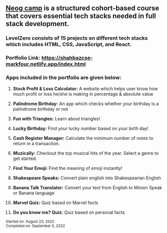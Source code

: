 ## [Neog camp](https://neog.camp/) is a structured cohort-based course that covers essential tech stacks needed in full stack development.
### LevelZero consists of 15 projects on different tech stacks which includes HTML, CSS, JavaScript, and React.
### Portfolio Link: https://shahbazcse-markfour.netlify.app/index.html
### Apps included in the portfolio are given below:

1. **Stock Profit & Loss Calculator:** A website which helps user know how much profit or loss he/she is making in percentage & absolute value

2. **Palindrome Birthday:** An app which checks whether your birthday is a palindrome birthday or not

3. **Fun with Triangles:** Learn about triangles!

4. **Lucky Birthday:** Find your lucky number based on your birth day!

5. **Cash Register Manager:** Calculate the minimum number of notes to return in a transaction.

6. **Muzically:** Checkout the top musical hits of the year. Select a genre to get started.

7. **Find Your Emoji:** Find the meaning of emoji instantly!

8. **Shakespeare Speaks:** Convert plain english into Shakespearian English

9. **Banana Talk Translator:** Convert your text from English to Minion Speak or Banana language

10. **Marvel Quiz:** Quiz based on Marvel facts

11. **Do you know me? Quiz:** Quiz based on personal facts

<sub>
Started on: August 23, 2022</br>
Completed on: September 5, 2022
</sub>
